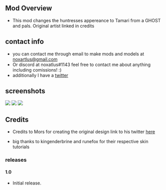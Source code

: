 ## Mod Overview
- This mod changes the huntresses appereance to Tamari from a GHOST and pals. Original artist linked in credits

## contact info
- you can contact me through email to make mods and models at noxartlus@gmail.com 
- Or discord at noxatlus#1143 feel free to contact me about anything including comissions! :)
- additionally I have a [twitter](https://twitter.com/NoxNixer)

## screenshots
[![](https://cdn.discordapp.com/attachments/696430448380870669/1114940501444014141/image.png)]()
[![](https://cdn.discordapp.com/attachments/696430448380870669/1114939775401607199/image.png)]()
[![](https://cdn.discordapp.com/attachments/696430448380870669/1114940293582704700/image.png)]()

## Credits
- Credits to Mors for creating the original design link to his twitter [here](https://twitter.com/CRUORMOR)

- big thanks to kingenderbrine and runefox for their respective skin tutorials

### releases

####  1.0
- Initial release.
